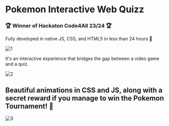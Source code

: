 # Pokemon Interactive Web Quizz

### :trophy: Winner of Hackaton Code4All 23/24 :trophy: ###
Fully developed in native JS, CSS, and HTML5 in less than 24 hours :dart:

![1](https://github.com/martimAredeSantos/Hackaton23_24-PokemonWebQuizz/assets/147712420/14d72eff-0fc4-4cbd-be30-9a7c6ce6d740)

It's an interactive experience that bridges the gap between a video game and a quiz.

![2](https://github.com/martimAredeSantos/Hackaton23_24-PokemonWebQuizz/assets/147712420/7715f77a-c39e-4c01-bc53-6b334f4c9600)

## Beautiful animations in CSS and JS, along with a secret reward if you manage to win the Pokemon Tournament! :eyes: ##

![3](https://github.com/martimAredeSantos/Hackaton23_24-PokemonWebQuizz/assets/147712420/7f9f4424-46f2-465f-ae04-c1a14407ae7a)


